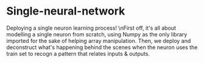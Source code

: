# Single-neural-network
Deploying a single neuron learning process!
\nFirst off, it's all about modelling a single neuron from scratch, using Numpy as the only library imported for the sake of helping array manipulation.
Then, we deploy and deconstruct what's happening behind the scenes when the neuron uses the train set to recogn a pattern that relates inputs & outputs.
